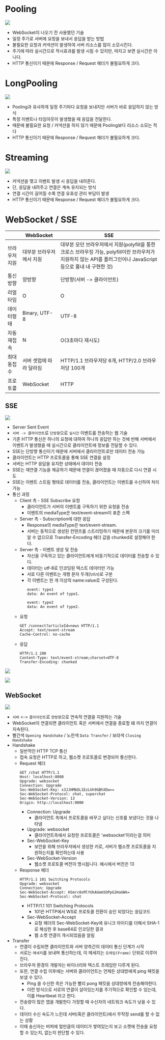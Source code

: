 # Pooling
![](https://img1.daumcdn.net/thumb/R1280x0/?scode=mtistory2&fname=https%3A%2F%2Fblog.kakaocdn.net%2Fdn%2FdD5Sry%2FbtrG6Xhv3kQ%2FunJPhTb24eySmpab9OviCk%2Fimg.png)
- WebSocket이 나오기 전 사용했던 기술
- 일정 주기로 서버에 요청을 보내서 응답을 받는 방법
- 불필요한 요청과 커넥션이 발생하여 서버 리소스를 많이 소모시킨다.
- 주기에 따라 실시간으로 착시효과를 발생 시킬 수 있지만, 따지고 보면 실시간은 아니다.
- HTTP 통신이기 때문에 Response / Request 헤더가 불필요하게 크다.

# LongPooling
![](https://img1.daumcdn.net/thumb/R1280x0/?scode=mtistory2&fname=https%3A%2F%2Fblog.kakaocdn.net%2Fdn%2FzxnyF%2FbtrG8r3vJmV%2FB10zbZkayqRkNZnnlF50I1%2Fimg.png)
- Pooling과 유사하게 일정 주기마다 요청을 보내지만 서버가 바로 응답하지 않는 방식
- 특정 이벤트나 타임아웃이 발생했을 때 응답을 전달한다.
- 때문에 불필요한 요청 / 커넥션을 하지 않기 때문에 Pooling보다 리소스 소모는 적다
- HTTP 통신이기 때문에 Response / Request 헤더가 불필요하게 크다.

# Streaming
![](https://img1.daumcdn.net/thumb/R1280x0/?scode=mtistory2&fname=https%3A%2F%2Fblog.kakaocdn.net%2Fdn%2FpmsKD%2FbtrG9laqiAH%2F750kNT2TaEknEcTjqBwTBk%2Fimg.png)
- 커넥션을 맺고 이벤트 발생 시 응답을 내려준다.
- 단, 응답을 내려주고 연결은 계속 유지되는 방식
- 연결 시간이 길어질 수록 연결 유효성 관리 부담이 발생
- HTTP 통신이기 때문에 Response / Request 헤더가 불필요하게 크다.

# WebSocket / SSE
||WebSocket|SSE|
|---|---|---|
|브라우저 지원|대부분 브라우저에서 지원|대부분 모던 브라우저에서 지원(polyfill을 통한 크로스 브라우징 가능, polyfill이란 브라우저가 지원하지 않는 API를 플러그인이나 JavaScript 등으로 흉내 내 구현한 것)|
|통신 방향|양방향|단방향(서버 -> 클라이언트)|
|리얼 타임|O|O|
|데이터형태|Binary, UTF-8|UTF-8|
|자동 재접속|N|O(3초마다 재시도)|
|최대 동접 수|서버 셋업에 따라 달라짐|HTTP/1.1 브라우저당 6개, HTTP/2.0 브라우저당 100개|
|프로토콜|WebSocket|HTTP|

## SSE
![](https://velog.velcdn.com/images/alswn9938/post/d466fefc-6fb4-4c1c-b7e9-7f28e4d7b8af/image.png)
- Server Sent Event
- `서버 -> 클라이언트`로 `단방향`으로 `실시간` 이벤트를 전송하는 웹 기술
- 기존 HTTP 통신은 하나의 요청에 대하여 하나의 응답만 하는 것에 반해 서버에서 이벤트가 발생했을 때 실시간으로 클라이언트에 정보를 전달할 수 있다.
- SSE는 단방향 통신이기 때문에 서버에서 클라이언트로만 데이터 전송 가능
- 클라이언트는 HTTP 프로토콜을 통해 SSE 연결을 설정
- 서버는 HTTP 응답을 유지한 상태에서 데이터 전송
- SSE는 재연결 기능을 제공하기 때문에 연결이 끊어졌을 때 자동으로 다시 연결 시도
- SSE는 이벤트 스트림 형태로 데이터를 전송, 클라이언트는 이벤트를 수신하여 처리가능
- 통신 과정
    - Client 측 - SSE Subscribe 요청
        - 클라이언트가 서버의 이벤트를 구독하기 위한 요청을 전송
        - 이벤트의 mediaType은 text/event-stream이 표준 스펙
    - Server 측 - Subscription에 대한 응답
        - Response의 mediaType은 text/event-stream.
        - 서버는 동적으로 생성된 컨텐츠를 스트리밍하기 때문에 본문의 크기를 미리 알 수 없으므로 Transfer-Encoding 헤더 값을 chunked로 설정해야 한다.
    - Server 측 - 이벤트 생성 및 전송
        - 자신을 구독하고 있는 클라이언트에게 비동기적으로 데이터를 전송할 수 있다.
        - 데이터는 utf-8로 인코딩된 텍스트 데이터만 가능
        - 서로 다른 이벤트는 개행 문자 두개(\n\n)로 구분
        - 각 이벤트는 한 개 이상의 name:value로 구성된다.
            ~~~
            event: type1
            data: An event of type1.

            event: type2
            data: An event of type2.
            ~~~
    - 요청
        ~~~
        GET /connect?articleId=news HTTP/1.1
        Accept: text/event-stream
        Cache-Control: no-cache
        ~~~
    - 응답
        ~~~
        HTTP/1.1 200
        Content-Type: text/event-stream;charset=UTF-8
        Transfer-Encoding: chunked
        ~~~


![](https://amaran-th.github.io/static/b4d730418c22cda965ad10ebcdf37d93/eb2af/1.png)

![](https://amaran-th.github.io/static/8e438c9529721236dbd1709fd1ae2bcd/eb2af/2.png)

## WebSocket
![](https://img1.daumcdn.net/thumb/R1280x0/?scode=mtistory2&fname=https%3A%2F%2Fblog.kakaocdn.net%2Fdn%2FdDiLTo%2FbtrG4Iebgdo%2F8KL22qu1Iu4rQ1YJlziWY1%2Fimg.png)
- `서버` <-> `클라이언트`로 `양방향`으로 연속적 연결을 지원하는 기술
- WebSocket이 연결되면 클라이언트 혹은 서버에서 연결을 종료할 떄 까지 연결이 지속된다.
- 빨간색 `Opening Handshake` / 노란색 `Data Transfer` / 보라색 `Closing Handshake`
- Handshake
    - 일반적인 HTTP TCP 통신
    - 접속 요청은 HTTP로 하고, 웹소켓 프로토콜로 변경되어 통신한다.
    - Request 헤더
        ~~~
        GET /chat HTTP/1.1
        Host: localhost:8080
        Upgrade: websocket
        Connection: Upgrade
        Sec-WebSocket-Key: x3JJHMbDL1EzLkh9GBhXDw==
        Sec-WebSocket-Protocol: chat, superchat
        Sec-WebSocket-Version: 13
        Origin: http://localhost:9000
        ~~~
        - Connection: Upgrade 
            - 클라이언트 측에서 프로토콜을 바꾸고 싶다는 신호를 보냈다는 것을 나타냄
        - Upgrade: websocket
            - 클라이언트측에서 요청한 프로토콜은 'websocket’이라는걸 의미
        - Sec-WebSocket-Key
            - 보안을 위해 브라우저에서 생성한 키로, 서버가 웹소켓 프로토콜을 지원하는지를 확인하는데 사용
        - Sec-WebSocket-Version
            - 웹소켓 프로토콜 버전이 명시됩니다. 예시에서 버전은 13
    - Response 헤더
        ~~~
        HTTP/1.1 101 Switching Protocols
        Upgrade: websocket
        Connection: Upgrade
        Sec-WebSocket-Accept: HSmrc0sMlYUkAGmm5OPpG2HaGWk=
        Sec-WebSocket-Protocol: chat
        ~~~
        - HTTP/1.1 101 Switching Protocols
            - 101은 HTTP에서 WS로 프로토콜 전환이 승인 되었다는 응답코드
        - Sec-WebSocket-Accept
            - 요청 헤더의 Sec-WebSocket-Key에 유니크 아이디를 더해서 SHA-1로 해싱한 후 base64로 인코딩한 결과
            - 웹 소켓 연결이 개시되었음을 알림
- Transfer
    - 연결이 수립되면 클라이언트와 서버 양측간의 데이터 통신 단계가 시작
    - 서로는 `메세지`를 보내며 통신하는데, 이 메세지는 `프레임(Frame)` 단위로 이루어진다.
    - 브라우저 환경의 개발자는 바이너리와 텍스트 프레임만 다루게 된다.
    - 또한, 연결 수립 이후에는 서버와 클라이언트는 언제든 상대방에게 ping 패킷을 보낼 수 있다.
        - Ping 을 수신한 측은 가능한 빨리 pong 패킷을 상대방에게 전송해야한다.
        - 이런 방식으로 서로의 연결이 살아있는지를 주기적으로 확인할 수 있는데, 이를 Heartbeat 라고 한다.
    - 전송량이 많은 앱을 개발한다 가정할 때 수신자의 네트워크 속도가 낮을 수 있다.
    - 데이터 수신 속도가 느린데 서버(혹은 클라이언트)에서 무작정 send를 할 수 없는 상황
    - 이때 송신자는 버퍼에 얼만큼의 데이터가 쌓여있는지 보고 소켓에 전송을 요청할 수 있는지, 없는지 판단할 수 있다.
